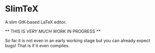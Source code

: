 # SlimTeX
A slim GtK-based LaTeX editor.

** THIS IS _VERY MUCH_ WORK IN PROGRESS **

So far it is not even in an early working stage
but you can already expect bugs!
That is if it even compiles.
